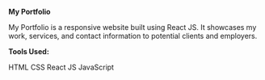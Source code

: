 **My Portfolio**

My Portfolio is a responsive website built using React JS. It showcases my work, services, and contact information to potential clients and employers.

**Tools Used:**

HTML
CSS
React JS
JavaScript
